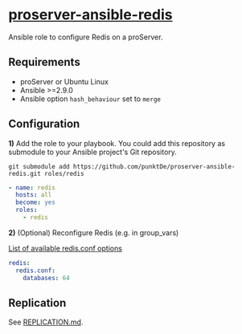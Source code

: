 # [proserver-ansible-redis](https://github.com/punktDe/proserver-ansible-mariadb)

Ansible role to configure Redis on a proServer.

## Requirements

- proServer or Ubuntu Linux
- Ansible >=2.9.0
- Ansible option `hash_behaviour` set to `merge`

## Configuration

**1)** Add the role to your playbook.
You could add this repository as submodule to your Ansible project's Git repository.

```
git submodule add https://github.com/punktDe/proserver-ansible-redis.git roles/redis
```

```yaml
- name: redis
  hosts: all
  become: yes
  roles:
    - redis
```

**2)** (Optional) Reconfigure Redis (e.g. in group_vars)

[List of available redis.conf options](https://raw.githubusercontent.com/antirez/redis/unstable/redis.conf)

```yaml
redis:
  redis.conf:
    databases: 64
```

## Replication

See [REPLICATION.md](documentation/REPLICATION.md).
